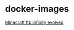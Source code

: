 # docker-images

[Minecraft ftb infinity evolved](https://github.com/rovingeye/docker-images/tree/master/minecraft-ftb-infinity-evolved)